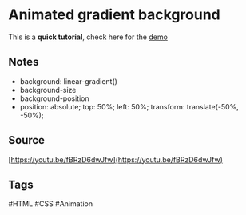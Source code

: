 # Animated gradient background
This is a **quick tutorial**, check here for the [demo](https://aldopolojr.github.io/animated-gradient-bg/)

## Notes
- background: linear-gradient()
- background-size
- background-position
- position: absolute; top: 50%; left: 50%; transform: translate(-50%, -50%);

## Source
[https://youtu.be/fBRzD6dwJfw](https://youtu.be/fBRzD6dwJfw)

## Tags
#HTML #CSS #Animation